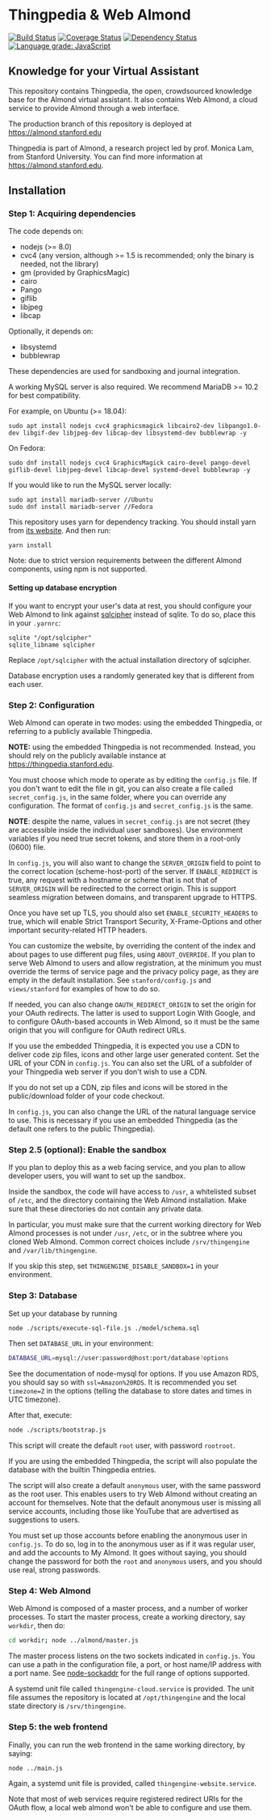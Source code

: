 # Thingpedia & Web Almond

[![Build Status](https://travis-ci.org/Stanford-Mobisocial-IoT-Lab/almond-cloud.svg?branch=master)](https://travis-ci.org/Stanford-Mobisocial-IoT-Lab/almond-cloud) [![Coverage Status](https://coveralls.io/repos/github/Stanford-Mobisocial-IoT-Lab/almond-cloud/badge.svg?branch=master)](https://coveralls.io/github/Stanford-Mobisocial-IoT-Lab/almond-cloud?branch=master) [![Dependency Status](https://david-dm.org/Stanford-Mobisocial-IoT-Lab/almond-cloud/status.svg)](https://david-dm.org/Stanford-Mobisocial-IoT-Lab/almond-cloud) [![Language grade: JavaScript](https://img.shields.io/lgtm/grade/javascript/g/Stanford-Mobisocial-IoT-Lab/almond-cloud.svg?logo=lgtm&logoWidth=18)](https://lgtm.com/projects/g/Stanford-Mobisocial-IoT-Lab/almond-cloud/context:javascript)

## Knowledge for your Virtual Assistant

This repository contains Thingpedia, the open, crowdsourced knowledge base for the Almond
virtual assistant.
It also contains Web Almond, a cloud service to provide Almond through a web interface.

The production branch of this repository is deployed at <https://almond.stanford.edu>

Thingpedia is part of Almond, a research project led by
prof. Monica Lam, from Stanford University.  You can find more
information at <https://almond.stanford.edu>.

## Installation

### Step 1: Acquiring dependencies

The code depends on:

- nodejs (>= 8.0)
- cvc4 (any version, although >= 1.5 is recommended; only the binary is needed, not the library)
- gm (provided by GraphicsMagic)
- cairo
- Pango
- giflib
- libjpeg
- libcap

Optionally, it depends on:

- libsystemd
- bubblewrap

These dependencies are used for sandboxing and journal integration.

A working MySQL server is also required. We recommend MariaDB >= 10.2 for best compatibility.

For example, on Ubuntu (>= 18.04):
```
sudo apt install nodejs cvc4 graphicsmagick libcairo2-dev libpango1.0-dev libgif-dev libjpeg-dev libcap-dev libsystemd-dev bubblewrap -y
```
On Fedora:
```
sudo dnf install nodejs cvc4 GraphicsMagick cairo-devel pango-devel giflib-devel libjpeg-devel libcap-devel systemd-devel bubblewrap -y
```


If you would like to run the MySQL server locally:
```
sudo apt install mariadb-server //Ubuntu
sudo dnf install mariadb-server //Fedora
```

This repository uses yarn for dependency tracking.
You should install yarn from [its website](https://yarnpkg.com/en/docs/install).
And then run:

```
yarn install
```

Note: due to strict version requirements between the different Almond components, using
npm is not supported.

#### Setting up database encryption

If you want to encrypt your user's data at rest, you should configure your Web Almond to link against
[sqlcipher](https://www.zetetic.net/sqlcipher) instead of sqlite. To do so, place this in your `.yarnrc`:

```
sqlite "/opt/sqlcipher"
sqlite_libname sqlcipher
```

Replace `/opt/sqlcipher` with the actual installation directory of sqlcipher.

Database encryption uses a randomly generated key that is different from each user.

### Step 2: Configuration

Web Almond can operate in two modes: using the embedded Thingpedia, or referring to a publicly
available Thingpedia.

**NOTE:** using the embedded Thingpedia is not recommended. Instead, you should rely on the publicly
available instance at <https://thingpedia.stanford.edu>.

You must choose which mode to operate as by editing the `config.js` file. If you don't want to
edit the file in git, you can also create a file called `secret_config.js`, in the same folder,
where you can override any configuration. The format of `config.js` and `secret_config.js` is
the same.

**NOTE**: despite the name, values in `secret_config.js` are not secret (they are accessible
inside the individual user sandboxes). Use environment variables if you need true secret tokens,
and store them in a root-only (0600) file.

In `config.js`, you will also want to change the `SERVER_ORIGIN` field to point to the correct
location (scheme-host-port) of the server.
If `ENABLE_REDIRECT` is true, any request with a hostname or scheme that is not that of `SERVER_ORIGIN` will
be redirected to the correct origin. This is support seamless migration between domains, and
transparent upgrade to HTTPS.

Once you have set up TLS, you should also set `ENABLE_SECURITY_HEADERS` to true, which will enable
Strict Transport Security, X-Frame-Options and other important security-related HTTP headers.

You can customize the website, by overriding the content of the index and about pages to use different
pug files, using `ABOUT_OVERRIDE`. If you plan to serve Web Almond to users and allow registration,
at the minimum you must override the terms of service page and the privacy policy page, as they
are empty in the default installation. See `stanford/config.js` and `views/stanford` for examples
of how to do so.

If needed, you can also change `OAUTH_REDIRECT_ORIGIN` to set the origin for your OAuth redirects.
The latter is used to support Login With Google, and to configure OAuth-based accounts in Web Almond,
so it must be the same origin that you will configure for OAuth redirect URLs.

If you use the embedded Thingpedia, it is expected you use a CDN to deliver code zip files, icons and other large user generated
content. Set the URL of your CDN in `config.js`. You can also set the URL of a subfolder of your
Thingpedia web server if you don't wish to use a CDN.

If you do not set up a CDN, zip files and icons will be stored in the public/download folder of your code checkout.

In `config.js`, you can also change the URL of the natural language service to use. This
is necessary if you use an embedded Thingpedia (as the default one refers to the public Thingpedia).

### Step 2.5 (optional): Enable the sandbox

If you plan to deploy this as a web facing service, and you plan to allow developer users, you
will want to set up the sandbox.

Inside the sandbox, the code will have access to `/usr`, a whitelisted subset of `/etc`, and the
directory containing the Web Almond installation. Make sure that these directories do not contain
any private data.

In particular, you must make sure that the current working directory for Web Almond
processes is not under `/usr`, `/etc`, or in the subtree where you cloned Web Almond.
Common correct choices include `/srv/thingengine` and `/var/lib/thingengine`.

If you skip this step, set `THINGENGINE_DISABLE_SANDBOX=1` in your environment.

### Step 3: Database

Set up your database by running 
```sh
node ./scripts/execute-sql-file.js ./model/schema.sql
```


Then set `DATABASE_URL` in your environment:

```sh
DATABASE_URL=mysql://user:password@host:port/database?options
```

See the documentation of node-mysql for options. If you use Amazon RDS, you should say so with `ssl=Amazon%20RDS`.
It is recommended you set `timezone=Z` in the options (telling the database to store dates and times in UTC timezone).

After that, execute:
```sh
node ./scripts/bootstrap.js
```

This script will create the default `root` user, with password `rootroot`.

If you are using the embedded Thingpedia, the script will also populate the database with the builtin Thingpedia entries.

The script will also create a default `anonymous` user, with the same password as the root user. This enables users to try
Web Almond without creating an account for themselves. Note that the default anonymous user is missing
all service accounts, including those like YouTube that are advertised as suggestions to users.

You must set up those accounts before enabling the anonymous user in `config.js`. To do so, log in
to the anonymous user as if it was regular user, and add the accounts to My Almond.
It goes without saying, you should change the password for both the `root` and `anonymous` users, and you should use real, strong passwords.

### Step 4: Web Almond

Web Almond is composed of a master process, and a number of worker processes.
To start the master process, create a working directory, say `workdir`, then do:

```sh
cd workdir; node ../almond/master.js
```

The master process listens on the two sockets indicated in `config.js`. You can use a path
in the configuration file, a port, or host name/IP address with a port name.
See [node-sockaddr](https://github.com/gcampax/node-sockaddr) for the full range of options supported.

A systemd unit file called `thingengine-cloud.service` is provided. The unit file assumes
the repository is located at `/opt/thingengine` and the local state directory is `/srv/thingengine`.

### Step 5: the web frontend

Finally, you can run the web frontend in the same working directory, by saying:

```
node ../main.js
```

Again, a systemd unit file is provided, called `thingengine-website.service`.

Note that most of web services require registered redirect URIs for the OAuth flow, 
a local web almond won't be able to configure and use them. 

